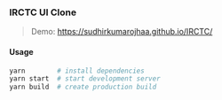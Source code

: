 ### IRCTC UI Clone

> Demo: https://sudhirkumarojhaa.github.io/IRCTC/

#### Usage
```bash
yarn        # install dependencies
yarn start  # start development server
yarn build  # create production build
```
